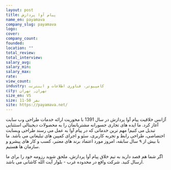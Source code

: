 ```yaml
---
layout: post
title: پیام آوا پردازش
name_en: payamava
company_slug: payamava
logo: 
cover: 
company_count:
founded:
location: ""
total_review: 
total_interview: 
salary_avg: 
salary_min: 
salary_max: 
rate: 
view_count: 
industry: کامپیوتر، فناوری اطلاعات و اینترنت
city: تهران, تهران
size_en: VS
size: 11-50 نفر
site: https://payamava.net/
---
```


آژانس خلاقیت پیام آوا پردازش در سال 1391 با محوریت ارائه خدمات طراحی وب سایت آغاز کرد. ما ایده های تجاری جسورانه مشتریانمان را به محصولات دیجیتالی استثنایی تبدیل می کنیم! مهم ترین خدماتی که در پیام آوا به عمل می رسند طراحی وبسایت اختصاصی، طراحی رابط و تجربه کاربری، سئو و اجرای کمپین های تبلیغاتی می باشد.
ما با بیش از ۹ سال سابقه، امروز مورد اعتماد برند های معتبر، کسب و کار های پیشرو و سازمان ها هستیم.

اگر شما هم قصد دارید به تیم خلاق پیام آوا پردازش، ملحق شوید رزومه خود را برای ما ارسال کنید.
شرکت واقع در محدوده غرب - بلوار آیت الله کاشانی می باشد.
